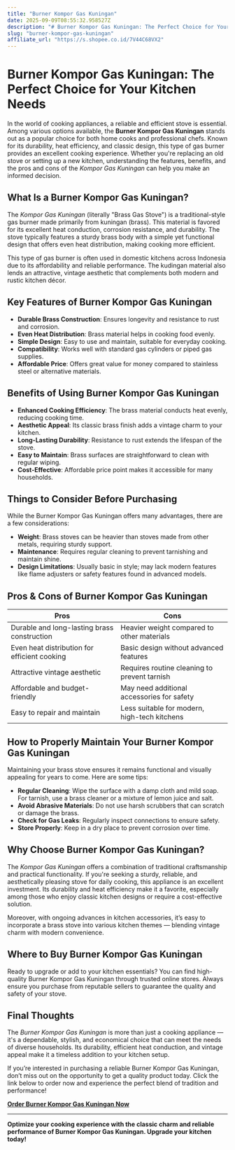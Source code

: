 ```yaml
---
title: "Burner Kompor Gas Kuningan"
date: 2025-09-09T08:55:32.958527Z
description: "# Burner Kompor Gas Kuningan: The Perfect Choice for Your Kitchen Needs..."
slug: "burner-kompor-gas-kuningan"
affiliate_url: "https://s.shopee.co.id/7V44C68VX2"
---
```

# Burner Kompor Gas Kuningan: The Perfect Choice for Your Kitchen Needs

In the world of cooking appliances, a reliable and efficient stove is essential. Among various options available, the **Burner Kompor Gas Kuningan** stands out as a popular choice for both home cooks and professional chefs. Known for its durability, heat efficiency, and classic design, this type of gas burner provides an excellent cooking experience. Whether you're replacing an old stove or setting up a new kitchen, understanding the features, benefits, and the pros and cons of the *Kompor Gas Kuningan* can help you make an informed decision.

## What Is a Burner Kompor Gas Kuningan?

The *Kompor Gas Kuningan* (literally "Brass Gas Stove") is a traditional-style gas burner made primarily from kuningan (brass). This material is favored for its excellent heat conduction, corrosion resistance, and durability. The stove typically features a sturdy brass body with a simple yet functional design that offers even heat distribution, making cooking more efficient.

This type of gas burner is often used in domestic kitchens across Indonesia due to its affordability and reliable performance. The kudingan material also lends an attractive, vintage aesthetic that complements both modern and rustic kitchen décor.

## Key Features of Burner Kompor Gas Kuningan

- **Durable Brass Construction**: Ensures longevity and resistance to rust and corrosion.
- **Even Heat Distribution**: Brass material helps in cooking food evenly.
- **Simple Design**: Easy to use and maintain, suitable for everyday cooking.
- **Compatibility**: Works well with standard gas cylinders or piped gas supplies.
- **Affordable Price**: Offers great value for money compared to stainless steel or alternative materials.

## Benefits of Using Burner Kompor Gas Kuningan

- **Enhanced Cooking Efficiency**: The brass material conducts heat evenly, reducing cooking time.
- **Aesthetic Appeal**: Its classic brass finish adds a vintage charm to your kitchen.
- **Long-Lasting Durability**: Resistance to rust extends the lifespan of the stove.
- **Easy to Maintain**: Brass surfaces are straightforward to clean with regular wiping.
- **Cost-Effective**: Affordable price point makes it accessible for many households.

## Things to Consider Before Purchasing

While the Burner Kompor Gas Kuningan offers many advantages, there are a few considerations:

- **Weight**: Brass stoves can be heavier than stoves made from other metals, requiring sturdy support.
- **Maintenance**: Requires regular cleaning to prevent tarnishing and maintain shine.
- **Design Limitations**: Usually basic in style; may lack modern features like flame adjusters or safety features found in advanced models.
  
## Pros & Cons of Burner Kompor Gas Kuningan

| Pros                                          | Cons                                            |
|-----------------------------------------------|------------------------------------------------|
| Durable and long-lasting brass construction| Heavier weight compared to other materials     |
| Even heat distribution for efficient cooking| Basic design without advanced features        |
| Attractive vintage aesthetic                | Requires routine cleaning to prevent tarnish  |
| Affordable and budget-friendly              | May need additional accessories for safety   |
| Easy to repair and maintain                  | Less suitable for modern, high-tech kitchens |

## How to Properly Maintain Your Burner Kompor Gas Kuningan

Maintaining your brass stove ensures it remains functional and visually appealing for years to come. Here are some tips:

- **Regular Cleaning**: Wipe the surface with a damp cloth and mild soap. For tarnish, use a brass cleaner or a mixture of lemon juice and salt.
- **Avoid Abrasive Materials**: Do not use harsh scrubbers that can scratch or damage the brass.
- **Check for Gas Leaks**: Regularly inspect connections to ensure safety.
- **Store Properly**: Keep in a dry place to prevent corrosion over time.

## Why Choose Burner Kompor Gas Kuningan?

The *Kompor Gas Kuningan* offers a combination of traditional craftsmanship and practical functionality. If you're seeking a sturdy, reliable, and aesthetically pleasing stove for daily cooking, this appliance is an excellent investment. Its durability and heat efficiency make it a favorite, especially among those who enjoy classic kitchen designs or require a cost-effective solution.

Moreover, with ongoing advances in kitchen accessories, it’s easy to incorporate a brass stove into various kitchen themes — blending vintage charm with modern convenience.

## Where to Buy Burner Kompor Gas Kuningan

Ready to upgrade or add to your kitchen essentials? You can find high-quality Burner Kompor Gas Kuningan through trusted online stores. Always ensure you purchase from reputable sellers to guarantee the quality and safety of your stove.

## Final Thoughts

The *Burner Kompor Gas Kuningan* is more than just a cooking appliance — it's a dependable, stylish, and economical choice that can meet the needs of diverse households. Its durability, efficient heat conduction, and vintage appeal make it a timeless addition to your kitchen setup.

If you’re interested in purchasing a reliable Burner Kompor Gas Kuningan, don’t miss out on the opportunity to get a quality product today. Click the link below to order now and experience the perfect blend of tradition and performance!

**[Order Burner Kompor Gas Kuningan Now](https://s.shopee.co.id/7V44C68VX2)**

---

**Optimize your cooking experience with the classic charm and reliable performance of Burner Kompor Gas Kuningan. Upgrade your kitchen today!**